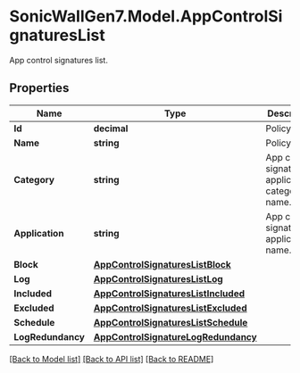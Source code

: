 # SonicWallGen7.Model.AppControlSignaturesList
App control signatures list.

## Properties

Name | Type | Description | Notes
------------ | ------------- | ------------- | -------------
**Id** | **decimal** | Policy ID. | 
**Name** | **string** | Policy name. | [optional] 
**Category** | **string** | App control signature or application&#39;s category name. | [optional] 
**Application** | **string** | App control signature&#39;s application name. | [optional] 
**Block** | [**AppControlSignaturesListBlock**](AppControlSignaturesListBlock.md) |  | [optional] 
**Log** | [**AppControlSignaturesListLog**](AppControlSignaturesListLog.md) |  | [optional] 
**Included** | [**AppControlSignaturesListIncluded**](AppControlSignaturesListIncluded.md) |  | [optional] 
**Excluded** | [**AppControlSignaturesListExcluded**](AppControlSignaturesListExcluded.md) |  | [optional] 
**Schedule** | [**AppControlSignaturesListSchedule**](AppControlSignaturesListSchedule.md) |  | [optional] 
**LogRedundancy** | [**AppControlSignatureLogRedundancy**](AppControlSignatureLogRedundancy.md) |  | [optional] 

[[Back to Model list]](../README.md#documentation-for-models) [[Back to API list]](../README.md#documentation-for-api-endpoints) [[Back to README]](../README.md)

